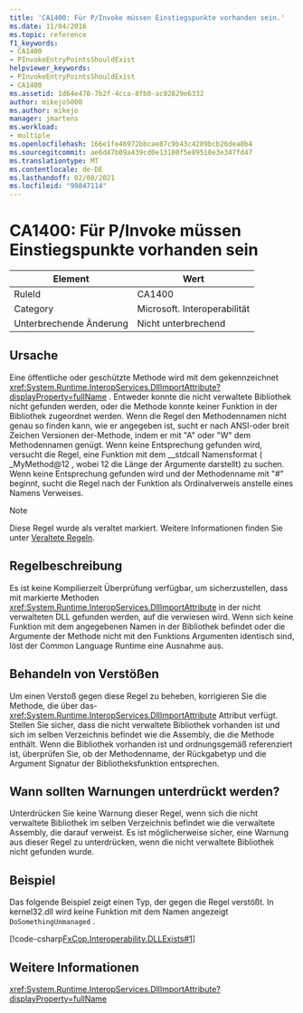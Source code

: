 ```yaml
---
title: 'CA1400: Für P/Invoke müssen Einstiegspunkte vorhanden sein.'
ms.date: 11/04/2016
ms.topic: reference
f1_keywords:
- CA1400
- PInvokeEntryPointsShouldExist
helpviewer_keywords:
- PInvokeEntryPointsShouldExist
- CA1400
ms.assetid: 1d64e470-7b2f-4cca-8fb0-ac92829e6332
author: mikejo5000
ms.author: mikejo
manager: jmartens
ms.workload:
- multiple
ms.openlocfilehash: 166e1fe46972bbcae87c9b43c4289bcb26dea8b4
ms.sourcegitcommit: ae6d47b09a439cd0e13180f5e89510e3e347fd47
ms.translationtype: MT
ms.contentlocale: de-DE
ms.lasthandoff: 02/08/2021
ms.locfileid: "99847114"
---
```

# <a name="ca1400-pinvoke-entry-points-should-exist"></a>CA1400: Für P/Invoke müssen Einstiegspunkte vorhanden sein

|Element|Wert|
|-|-|
|RuleId|CA1400|
|Category|Microsoft. Interoperabilität|
|Unterbrechende Änderung|Nicht unterbrechend|

## <a name="cause"></a>Ursache
Eine öffentliche oder geschützte Methode wird mit dem gekennzeichnet <xref:System.Runtime.InteropServices.DllImportAttribute?displayProperty=fullName> . Entweder konnte die nicht verwaltete Bibliothek nicht gefunden werden, oder die Methode konnte keiner Funktion in der Bibliothek zugeordnet werden. Wenn die Regel den Methodennamen nicht genau so finden kann, wie er angegeben ist, sucht er nach ANSI-oder breit Zeichen Versionen der-Methode, indem er mit "A" oder "W" dem Methodennamen genügt. Wenn keine Entsprechung gefunden wird, versucht die Regel, eine Funktion mit dem __stdcall Namensformat ( _MyMethod@12 , wobei 12 die Länge der Argumente darstellt) zu suchen. Wenn keine Entsprechung gefunden wird und der Methodenname mit "#" beginnt, sucht die Regel nach der Funktion als Ordinalverweis anstelle eines Namens Verweises.

> [!NOTE]
> Diese Regel wurde als veraltet markiert. Weitere Informationen finden Sie unter [Veraltete Regeln](fxcop-unported-deprecated-rules.md).

## <a name="rule-description"></a>Regelbeschreibung
Es ist keine Kompilierzeit Überprüfung verfügbar, um sicherzustellen, dass mit markierte Methoden <xref:System.Runtime.InteropServices.DllImportAttribute> in der nicht verwalteten DLL gefunden werden, auf die verwiesen wird. Wenn sich keine Funktion mit dem angegebenen Namen in der Bibliothek befindet oder die Argumente der Methode nicht mit den Funktions Argumenten identisch sind, löst der Common Language Runtime eine Ausnahme aus.

## <a name="how-to-fix-violations"></a>Behandeln von Verstößen
Um einen Verstoß gegen diese Regel zu beheben, korrigieren Sie die Methode, die über das- <xref:System.Runtime.InteropServices.DllImportAttribute> Attribut verfügt. Stellen Sie sicher, dass die nicht verwaltete Bibliothek vorhanden ist und sich im selben Verzeichnis befindet wie die Assembly, die die Methode enthält. Wenn die Bibliothek vorhanden ist und ordnungsgemäß referenziert ist, überprüfen Sie, ob der Methodenname, der Rückgabetyp und die Argument Signatur der Bibliotheksfunktion entsprechen.

## <a name="when-to-suppress-warnings"></a>Wann sollten Warnungen unterdrückt werden?
Unterdrücken Sie keine Warnung dieser Regel, wenn sich die nicht verwaltete Bibliothek im selben Verzeichnis befindet wie die verwaltete Assembly, die darauf verweist. Es ist möglicherweise sicher, eine Warnung aus dieser Regel zu unterdrücken, wenn die nicht verwaltete Bibliothek nicht gefunden wurde.

## <a name="example"></a>Beispiel
Das folgende Beispiel zeigt einen Typ, der gegen die Regel verstößt. In kernel32.dll wird keine Funktion mit dem Namen angezeigt `DoSomethingUnmanaged` .

[!code-csharp[FxCop.Interoperability.DLLExists#1](../code-quality/codesnippet/CSharp/ca1400-p-invoke-entry-points-should-exist_1.cs)]

## <a name="see-also"></a>Weitere Informationen
 <xref:System.Runtime.InteropServices.DllImportAttribute?displayProperty=fullName>

